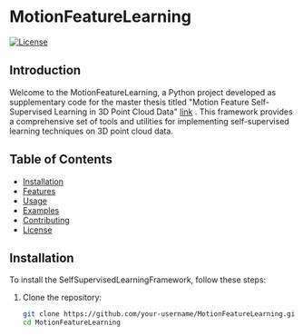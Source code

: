 # MotionFeatureLearning

[![License](https://img.shields.io/badge/license-MIT-blue.svg)](LICENSE)

## Introduction

Welcome to the MotionFeatureLearning, a Python project developed as supplementary code for the master thesis titled "Motion Feature Self-Supervised Learning in 3D Point Cloud Data" [link](https://github.com/your-username/SelfSupervisedLearningFramework](https://dspace.cvut.cz/handle/10467/108689))
. This framework provides a comprehensive set of tools and utilities for implementing self-supervised learning techniques on 3D point cloud data.

## Table of Contents

- [Installation](#installation)
- [Features](#features)
- [Usage](#usage)
- [Examples](#examples)
- [Contributing](#contributing)
- [License](#license)

## Installation

To install the SelfSupervisedLearningFramework, follow these steps:

1. Clone the repository:
   ```bash
   git clone https://github.com/your-username/MotionFeatureLearning.git
   cd MotionFeatureLearning
